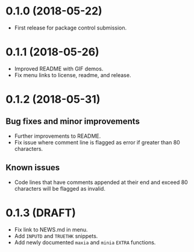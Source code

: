 # 0.1.0 (2018-05-22)

* First release for package control submission.

# 0.1.1 (2018-05-26)

* Improved README with GIF demos.
* Fix menu links to license, readme, and release.

# 0.1.2 (2018-05-31)

## Bug fixes and minor improvements

* Further improvements to README.
* Fix issue where comment line is flagged as error if greater than 80 characters.

## Known issues

* Code lines that have comments appended at their end and exceed 80 characters will be flagged as invalid.

# 0.1.3 (DRAFT)

* Fix link to NEWS.md in menu.
* Add `INPUTD` and `TRUETHK` snippets.
* Add newly documented `maxia` and `minia` `EXTRA` functions.